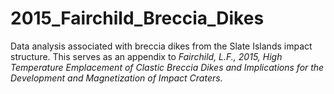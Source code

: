 # 2015_Fairchild_Breccia_Dikes

Data analysis associated with breccia dikes from the Slate Islands impact structure. This serves as an appendix to *Fairchild, L.F., 2015, High Temperature Emplacement of Clastic Breccia Dikes and Implications for the Development and Magnetization of Impact Craters.*
